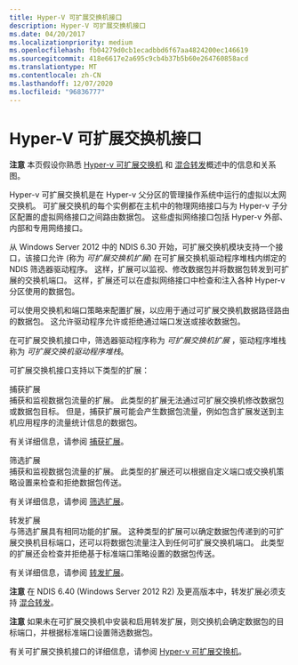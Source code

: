 ```yaml
---
title: Hyper-V 可扩展交换机接口
description: Hyper-V 可扩展交换机接口
ms.date: 04/20/2017
ms.localizationpriority: medium
ms.openlocfilehash: fb04279d0cb1ecadbbd6f67aa4824200ec146619
ms.sourcegitcommit: 418e6617e2a695c9cb4b37b5b60e264760858acd
ms.translationtype: MT
ms.contentlocale: zh-CN
ms.lasthandoff: 12/07/2020
ms.locfileid: "96836777"
---
```

# <a name="hyper-v-extensible-switch-interface"></a>Hyper-V 可扩展交换机接口


**注意**  本页假设你熟悉 [Hyper-v 可扩展交换机](overview-of-the-hyper-v-extensible-switch.md) 和 [混合转发](hybrid-forwarding.md)概述中的信息和关系图。

 

Hyper-v 可扩展交换机是在 Hyper-v 父分区的管理操作系统中运行的虚拟以太网交换机。 可扩展交换机的每个实例都在主机中的物理网络接口与为 Hyper-v 子分区配置的虚拟网络接口之间路由数据包。 这些虚拟网络接口包括 Hyper-v 外部、内部和专用网络接口。

从 Windows Server 2012 中的 NDIS 6.30 开始，可扩展交换机模块支持一个接口，该接口允许 (称为 *可扩展交换机扩展*) 在可扩展交换机驱动程序堆栈内绑定的 NDIS 筛选器驱动程序。 这样，扩展可以监视、修改数据包并将数据包转发到可扩展的交换机端口。 这样，扩展还可以在虚拟网络接口中检查和注入各种 Hyper-v 分区使用的数据包。

可以使用交换机和端口策略来配置扩展，以应用于通过可扩展交换机数据路径路由的数据包。 这允许驱动程序允许或拒绝通过端口发送或接收数据包。

在可扩展交换机接口中，筛选器驱动程序称为 *可扩展交换机扩展* ，驱动程序堆栈称为 *可扩展交换机驱动程序堆栈*。

可扩展交换机接口支持以下类型的扩展：

<a href="" id="capturing-extension"></a>捕获扩展  
捕获和监视数据包流量的扩展。 此类型的扩展无法通过可扩展交换机修改数据包或数据包目标。 但是，捕获扩展可能会产生数据包流量，例如包含扩展发送到主机应用程序的流量统计信息的数据包。

有关详细信息，请参阅 [捕获扩展](capturing-extensions.md)。

<a href="" id="filtering-extension"></a>筛选扩展  
捕获和监视数据包流量的扩展。 此类型的扩展还可以根据自定义端口或交换机策略设置来检查和拒绝数据包传送。

有关详细信息，请参阅 [筛选扩展](filtering-extensions.md)。

<a href="" id="forwarding-extension"></a>转发扩展  
与筛选扩展具有相同功能的扩展。 这种类型的扩展可以确定数据包传递到的可扩展交换机目标端口，还可以将数据包流量注入到任何可扩展交换机端口。 此类型的扩展还会检查并拒绝基于标准端口策略设置的数据包传送。

有关详细信息，请参阅 [转发扩展](forwarding-extensions.md)。

**注意**  在 NDIS 6.40 (Windows Server 2012 R2) 及更高版本中，转发扩展必须支持 [混合转发](hybrid-forwarding.md)。

 

**注意**  如果未在可扩展交换机中安装和启用转发扩展，则交换机会确定数据包的目标端口，并根据标准端口设置筛选数据包。

 

有关可扩展交换机接口的详细信息，请参阅 [Hyper-v 可扩展交换机](hyper-v-extensible-switch.md)。

 

 





